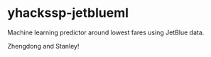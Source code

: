 # yhackssp-jetblueml
Machine learning predictor around lowest fares using JetBlue data.

Zhengdong and Stanley!